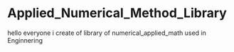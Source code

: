 # Applied_Numerical_Method_Library
hello everyone i create of library of numerical_applied_math used in Enginnering 
